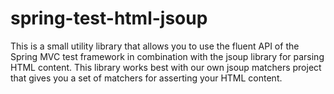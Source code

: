 spring-test-html-jsoup
======================

This is a small utility library that allows you to use the fluent API of the Spring MVC test framework in combination with the jsoup library for parsing HTML content. This library works best with our own jsoup matchers project that gives you a set of matchers for asserting your HTML content.
